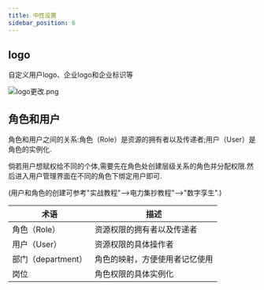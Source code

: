 ```yaml
---
title: 中性设置
sidebar_position: 6
---
```


## logo

自定义用户logo、企业logo和企业标识等

![logo更改.png](http://dgiot-1253666439.cos.ap-shanghai-fsi.myqcloud.com/shuwa_tech/zh/product/dgiot/product_presentation/logo%E6%9B%B4%E6%94%B9.png)

 ## 角色和用户

 角色和用户之间的关系:角色（Role）是资源的拥有者以及传递者;用户（User）是角色的实例化.
 
 倘若用户想赋权给不同的个体,需要先在角色处创建层级关系的角色并分配权限.然后进入用户管理界面在不同的角色下绑定用户即可.
 
 (用户和角色的创建可参考"实战教程"-->电力集抄教程"-->"数字孪生".)

|术语|描述|
|---|---|
|角色（Role）|资源权限的拥有者以及传递者|
|用户（User）|资源权限的具体操作者|
|部门（department）|角色的映射，方便使用者记忆使用|
|岗位|角色权限的具体实例化|